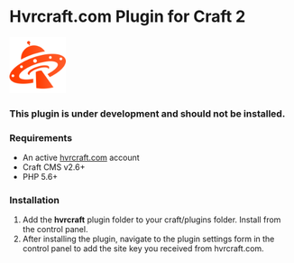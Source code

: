 # Hvrcraft.com Plugin for Craft 2

<img src="https://github.com/masugadesign/hvrcraft-plugin-craft-cms/blob/master/src/icon.svg" width="100" height="100">

### This plugin is under development and should not be installed.

### Requirements

* An active [hvrcraft.com](https://www.hvrcraft.com) account
* Craft CMS v2.6+
* PHP 5.6+

### Installation

1. Add the __hvrcraft__ plugin folder to your craft/plugins folder. Install from the control panel.
2. After installing the plugin, navigate to the plugin settings form in the control panel to add the site key you received from hvrcraft.com.
